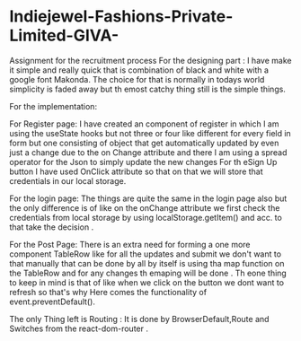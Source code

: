 # Indiejewel-Fashions-Private-Limited-GIVA-
Assignment for the recruitment process
For the designing part :
I have make it simple and really quick that is combination of black and white with a google font Makonda.
The choice for that is normally in todays world simplicity is faded away but th emost catchy thing still is the simple things.

For the implementation:

For Register page:
I have created an component of register in which I am using the useState hooks but not three or four like different for every field in form but one consisting of object
that get automatically updated by even just  a change due  to the on Change attribute and there I am using a spread operator for the Json to simply update the new changes 
For th eSign Up button I have used OnClick  attribute so that on that we will store that credentials in our local storage.

For the login page:
The things are quite the same in the login page also but the only difference is of like on the onChange attribute we first check the credentials from local storage by using 
localStorage.getItem() and acc. to that take the decision .

For the Post Page:
There is an extra need for forming a one more component TableRow like for all the updates and submit we don't want to that manually that can be done by all by itself is 
using tha map function on the TableRow and for any changes th emaping will be done . Th eone thing to keep in mind is that of like when we click on the button 
we dont want to refresh so that's why Here comes the functionality of event.preventDefault().


The only Thing left is Routing :
It is done by BrowserDefault,Route and Switches from the react-dom-router .

